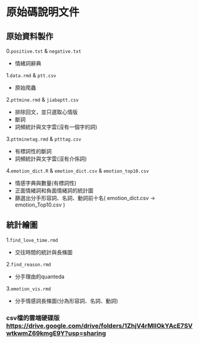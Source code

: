 
# 原始碼說明文件

## 原始資料製作

0.`positive.txt` & `negative.txt`    
  - 情緒詞辭典

1.`data.rmd` & `ptt.csv`  
  - 原始爬蟲

2.`pttmine.rmd` & `jiabaptt.csv`     
  - 排除回文，並只選取心情版
  - 斷詞
  - 詞頻統計與文字雲(沒有一個字的詞)

3.`pttminetag.rmd` & `ptttag.csv`     
  - 有標詞性的斷詞 
  - 詞頻統計與文字雲(沒有介係詞)

4.`emotion_dict.R` & `emotion_dict.csv` & `emotion_top10.csv`    
  - 情感字典與數量(有標詞性) 
  - 正面情緒詞和負面情緒詞的統計圖
  - 篩選出分手形容詞、名詞、動詞前十名( emotion_dict.csv → emotion_Top10.csv )

## 統計繪圖

1.`find_love_time.rmd`    
  - 交往時間的統計與長條圖

2.`find_reason.rmd`     
  - 分手理由的quanteda

3.`emotion_vis.rmd`     
  - 分手情感詞長條圖(分為形容詞、名詞、動詞)


### csv檔的雲端硬碟版 https://drive.google.com/drive/folders/1ZhjV4rMIIOkYAcE7SVwtkwmZ69kmgE9Y?usp=sharing
